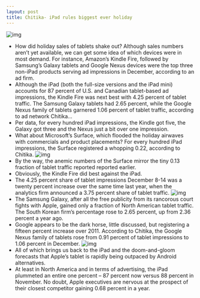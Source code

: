 ```yaml
---
layout: post
title: Chitika- iPad rules biggest ever holiday
---
```

![img](http://media.idownloadblog.com/wp-content/uploads/2012/12/chitika_tablet_chart.png)
* How did holiday sales of tablets shake out? Although sales numbers aren’t yet available, we can get some idea of which devices were in most demand. For instance, Amazon’s Kindle Fire, followed by Samsung’s Galaxy tablets and Google Nexus devices were the top three non-iPad products serving ad impressions in December, according to an ad firm.
* Although the iPad (both the full-size versions and the iPad mini) accounts for 87 percent of U.S. and Canadian tablet-based ad impressions, the Kindle Fire was next best with 4.25 percent of tablet traffic. The Samsung Galaxy tablets had 2.65 percent, while the Google Nexus family of tablets garnered 1.06 percent of tablet traffic, according to ad network Chitika…
* Per data, for every hundred iPad impressions, the Kindle got five, the Galaxy got three and the Nexus just a bit over one impression.
* What about Microsoft’s Surface, which flooded the holiday airwaves with commercials and product placements? For every hundred iPad impressions, the Surface registered a whopping 0.22, according to Chitika.
![img](http://media.idownloadblog.com/wp-content/uploads/2012/12/iPad-mini-promo-Smart-Cover-launching-Safari.jpg)
* By the way, the anemic numbers of the Surface mirror the tiny 0.13 fraction of tablet traffic reported reported earlier.
* Obviously, the Kindle Fire did best against the iPad.
* The 4.25 percent share of tablet impressions December 8-14 was a twenty percent increase over the same time last year, when the analytics firm announced a 3.75 percent share of tablet traffic.
![img](http://media.idownloadblog.com/wp-content/uploads/2012/09/Kindle-Fire-HD-two-up-front-portrat-landscape.jpg)
* The Samsung Galaxy, after all the free publicity from its rancorous court fights with Apple, gained only a fraction of North American tablet traffic. The South Korean firm’s percentage rose to 2.65 percent, up from 2.36 percent a year ago.
* Google appears to be the dark horse, little discussed, but registering a fifteen percent increase over 2011. According to Chitika, the Google Nexus family of tablets rose from 0.91 percent of tablet impressions to 1.06 percent in December.
![img](http://media.idownloadblog.com/wp-content/uploads/2012/10/Nexus-10-front-right-angled-home-screen.jpg)
* All of which brings us back to the iPad and the doom-and-gloom forecasts that Apple’s tablet is rapidly being outpaced by Android alternatives.
* At least in North America and in terms of advertising, the iPad plummeted an entire one percent – 87 percent now versus 88 percent in November. No doubt, Apple executives are nervous at the prospect of their closest competitor gaining 0.68 percent in a year.


